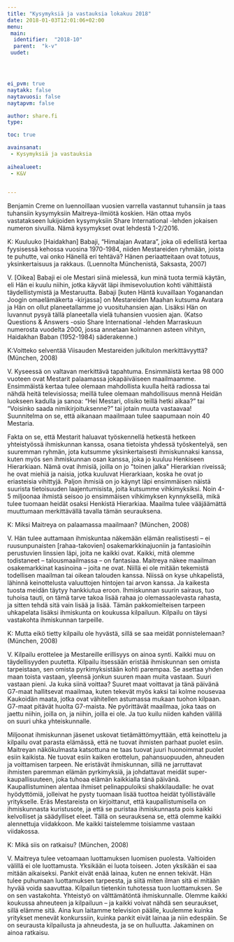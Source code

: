 ```yaml
---
title: "Kysymyksiä ja vastauksia lokakuu 2018"
date: 2018-01-03T12:01:06+02:00
menu:
 main:
  identifier:  "2018-10"
  parent:  "k-v"
 uudet:




ei_pvm: true
naytakk: false
naytavuosi: false
naytapvm: false

author: share.fi
type: 

toc: true

avainsanat:
 - Kysymyksiä ja vastauksia
 
aihealueet:
 - K&V
 

---
```

<p class="alustus">Benjamin Creme on luennoillaan vuosien varrella vastannut tuhansiin ja taas tuhansiin kysymyksiin Maitreya-ilmiötä koskien. Hän ottaa myös vastatakseen lukijoiden kysymyksiin Share International -lehden jokaisen numeron sivuilla. Nämä kysymykset ovat lehdestä 1-2/2016.</p>


<div class="qna">
<p class="qna-q">K: Kuuluuko [Haidakhan] Babaji, “Himalajan Avatara”, joka oli edellistä kertaa fyysisessä kehossa vuosina 1970-1984, niiden Mestareiden ryhmään, joista te puhutte, vai onko Hänellä eri tehtävä? Hänen periaatteitaan ovat totuus, yksinkertaisuus ja rakkaus. (Luennolta Münchenistä, Saksasta, 2007)</p>
<p>V. [Oikea] Babaji ei ole Mestari siinä mielessä, kun minä tuota termiä käytän, eli Hän ei kuulu niihin, jotka käyvät läpi ihmisevoluution kohti vähittäistä täydellistymistä ja Mestaruutta. Babaji [kuten Häntä kuvaillaan Yoganandan Joogin omaelämäkerta -kirjassa] on Mestareiden Maahan kutsuma Avatara ja Hän on ollut planeetallamme jo vuosituhansien ajan. Lisäksi Hän on luvannut pysyä tällä planeetalla vielä tuhansien vuosien ajan. (Katso Questions & Answers -osio Share International -lehden Marraskuun numerosta vuodelta 2000, jossa annetaan kolmannen asteen vihityn, Haidakhan Baban (1952-1984) säderakenne.)</p>

<p class="qna-q">K:Voitteko selventää Viisauden Mestareiden julkitulon merkittävyyttä? (München, 2008)</p>
<p>V. Kyseessä on valtavan merkittävä tapahtuma. Ensimmäistä kertaa 98 000 vuoteen ovat Mestarit palaamassa jokapäiväiseen maailmaamme. Ensimmäistä kertaa tulee olemaan mahdollista kuulla heitä radiossa tai nähdä heitä televisiossa; meillä tulee olemaan mahdollisuus mennä Heidän luokseen kadulla ja sanoa: “Hei Mestari, olisiko teillä hetki aikaa?” tai “Voisinko saada nimikirjoituksenne?” tai jotain muuta vastaavaa! Suunnitelma on se, että aikanaan maailmaan tulee saapumaan noin 40 Mestaria.</p>
<p>Fakta on se, että Mestarit haluavat työskennellä hetkestä hetkeen yhteistyössä ihmiskunnan kanssa, osana tietoista yhdessä työskentelyä, sen suuremman ryhmän, jota kutsumme yksinkertaisesti ihmiskunnaksi kanssa, kuten myös sen ihmiskunnan osan kanssa, joka jo kuuluu Henkiseen Hierarkiaan. Nämä ovat ihmisiä, joilla on jo "toinen jalka" Hierarkian riveissä; he ovat miehiä ja naisia, jotka kuuluvat Hierarkiaan, koska he ovat jo eriasteisia vihittyjä. Paljon ihmisiä on jo käynyt läpi ensimmäisen näistä suurista tietoisuuden laajentumisista, joita kutsumme vihkimyksiksi. Noin 4-5 miljoonaa ihmistä seisoo jo ensimmäisen vihkimyksen kynnyksellä, mikä tulee tuomaan heidät osaksi Henkistä Hierarkiaa. Maailma tulee vääjäämättä muuttumaan merkittävällä tavalla tämän seurauksena.</p>

<p class="qna-q">K: Miksi Maitreya on palaamassa maailmaan? (München, 2008)</p>
<p>V. Hän tulee auttamaan ihmiskuntaa näkemään elämän realistisesti – ei ruusunpunaisten [rahaa-takovien] osakemarkkinajuoniin ja fantasioihin perustuvien linssien läpi, joita ne kaikki ovat. Kaikki, mitä olemme todistaneet – talousmaailmassa – on fantasiaa. Maitreya näkee maailman osakemarkkinat kasinoina – joita ne ovat. Niillä ei ole mitään tekemistä todellisen maailman tai oikean talouden kanssa. Niissä on kyse uhkapelistä, lähinnä keinottelusta valuuttojen hintojen tai arvon kanssa. Ja kaikesta tuosta meidän täytyy hankkiutua eroon. Ihmiskunnan suurin sairaus, tuo tuhoisa tauti, on tämä tarve takoa lisää rahaa jo olemassaolevasta rahasta, ja sitten tehdä sitä vain lisää ja lisää. Tämän pakkomielteisen tarpeen uhkapelata lisäksi ihmiskunta on koukussa kilpailuun. Kilpailu on täysi vastakohta ihmiskunnan tarpeille.</p>

<p class="qna-q">K: Mutta eikö tietty kilpailu ole hyvästä, sillä se saa meidät ponnistelemaan? (München, 2008)</p>
<p>V. Kilpailu erottelee ja Mestareille erillisyys on ainoa synti. Kaikki muu on täydellisyyden puutetta. Kilpailu itsessään eristää ihmiskunnan sen omista tarpeistaan, sen omista pyrkimyksistään kohti parempaa. Se asettaa yhden maan toista vastaan, yleensä jonkun suuren maan muita vastaan. Suuri vastaan pieni. Ja kuka siinä voittaa? Suuret maat voittavat ja tänä päivänä G7-maat hallitsevat maailmaa, kuten tekevät myös kaksi tai kolme nousevaa Kaukoidän maata, jotka ovat vähitellen astumassa mukaan tuohon kilpaan. G7-maat pitävät huolta G7-maista. Ne pyörittävät maailmaa, joka taas on jaettu niihin, joilla on, ja niihin, joilla ei ole. Ja tuo kuilu niiden kahden välillä on suuri uhka yhteiskunnalle.</p>
<p>Miljoonat ihmiskunnan jäsenet uskovat tietämättömyyttään, että keinottelu ja kilpailu ovat parasta elämässä, että ne tuovat ihmisten parhaat puolet esiin. Maitreyan näkökulmasta katsottuna ne taas tuovat juuri huonoimmat puolet esiin kaikista. Ne tuovat esiin kaiken erottelun, pahansuopuuden, ahneuden ja voittamisen tarpeen. Ne eristävät ihmiskunnan, sillä ne jarruttavat ihmisten paremman elämän pyrkimyksiä, ja johdattavat meidät super-kaupallisuuteen, joka tuhoaa elämän kaikkialla tänä päivänä. Kaupallistuminen alentaa ihmiset pelinappuloiksi shakkilaudalle: he ovat hyödyttömiä, jolleivat he pysty tuomaan lisää tuottoa heidät työllistävälle yritykselle. Eräs Mestareista on kirjoittanut, että kaupallistumisella on ihmiskunnasta kuristusote, ja että se puristaa ihmiskunnasta pois kaikki kelvolliset ja säädylliset eleet. Tällä on seurauksena se, että olemme kaikki alennettuja viidakkoon. Me kaikki taistelemme toisiamme vastaan viidakossa.</p>

<p class="qna-q">K: Mikä siis on ratkaisu? (München, 2008)</p>
<p>V. Maitreya tulee vetoamaan luottamuksen luomisen puolesta. Valtioiden välillä ei ole luottamusta. Yksikään ei luota toiseen. Joten yksikään ei saa mitään aikaiseksi. Pankit eivät enää lainaa, kuten ne ennen tekivät. Hän tulee puhumaan luottamuksen tarpeesta, ja siitä miten ilman sitä ei mitään hyvää voida saavuttaa. Kilpailun tietenkin tuhotessa tuon luottamuksen. Se on sen vastakohta. Yhteistyö on välttämätöntä ihmiskunnalle. Olemme kaikki koukussa ahneuteen ja kilpailuun – ja kaikki voivat nähdä sen seuraukset, sillä elämme sitä. Aina kun laitamme television päälle, kuulemme kuinka yritykset menevät konkurssiin, kuinka pankit eivät lainaa ja niin edespäin. Se on seurausta kilpailusta ja ahneudesta, ja se on hulluutta. Jakaminen on ainoa ratkaisu.</p>
</div>